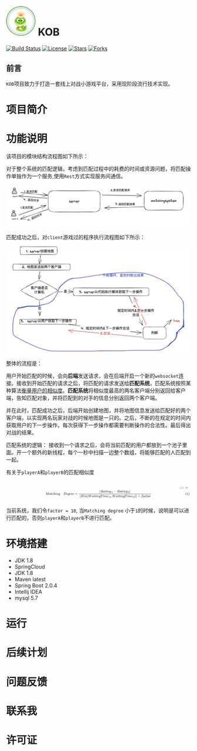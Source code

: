 

# <img src="doc/asserts/project.png" width="80" height="80"> KOB 

[![Build Status](https://img.shields.io/badge/build-passing-brightgreen)](https://github.com/fckey/KOB) [![License](https://img.shields.io/badge/license-Apache%202-4EB1BA.svg)](https://www.apache.org/licenses/LICENSE-2.0.html) [![Stars](https://img.shields.io/github/stars/fckey/KOB)](https://img.shields.io/github/stars/fckey/KOB) [![Forks](https://img.shields.io/github/forks/fckey/kob)](https://img.shields.io/github/forks/fckey/KOB)

## 前言

`KOB`项目致力于打造一套线上对战小游戏平台，采用现阶段流行技术实现。

# 项目简介
# 
# 功能说明
该项目的模块结构流程图如下所示：

对于整个系统的匹配逻辑，考虑到匹配过程中的耗费的时间或资源问题，将匹配操作单独作为一个服务,使用`Rest`方式实现服务间通信。

![](doc/asserts/1.png)

匹配成功之后，对`client`游戏过的程序执行流程图如下所示：

![](doc/asserts/2.png)

整体的流程是：

​		用户开始匹配的时候，会向**后端**发送请求，会在后端开启一个新的`websocket`连接。接收到开始匹配的请求之后，将匹配的请求发送给**匹配系统**，匹配系统按照某种算法<u>衡量用户的相似度</u>。**匹配系统**将相似度最高的两名客户端分别返回给客户端，告知匹配对象，并将匹配到的对手的信息分别返回两个客户端。

​		并在此时，匹配成功之后，后端开始创建地图，并将地图信息发送给匹配好的两个客户端，以实现两名玩家对战的时候地图是一只的。之后，不断的在规定的时间内获取用户的下一步操作，每次获得下一步操作都需要判断操作的合法性。最后得出对战的结果。



匹配系统的逻辑： 接收到一个请求之后，会将当前匹配的用户都放到一个池子里面。开一个额外的新线程，每个一秒中扫描一边整个数组，将能够匹配的人匹配到一起。

有关于`playerA`和`playerB`的匹配相似度

![](doc/asserts/3.png)

当前系统，我们令`factor = 10`, 当`Matching degree` 小于`1`的时候，说明是可以进行匹配的，否则`playerA`和`playerB`不进行匹配。

# 环境搭建

- JDK 1.8
- SpringCloud 
- JDK 1.8
- Maven latest
- Spring Boot 2.0.4
- Intellij IDEA
- mysql 5.7

# 运行 



# 后续计划 



# 问题反馈



# 联系我 



# 许可证
